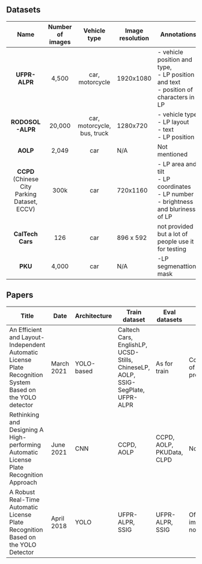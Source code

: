 ## Datasets

|Name|Number of images|Vehicle type|Image resolution|Annotations|Availability|Link|
|:---:|:-----------------:|:----------------:|----|-----------|:----:|:----:|
|**UFPR-ALPR**|4,500|car, motorcycle|1920x1080| - vehicle position and type,<br> - LP position and text <br> - position of characters in LP|By request|[Link](https://arxiv.org/pdf/1802.09567.pdf)
|**RODOSOL-ALPR**|20,000|car, motorcycle, bus, truck|1280x720|- vehicle type <br> - LP layout <br> - text <br> - LP position | By request| [Link](https://github.com/raysonlaroca/rodosol-alpr-dataset/tree/main)|
|**AOLP**|2,049|car|N/A|Not mentioned|By request|[Link](https://github.com/AvLab-CV/AOLP)|
|**CCPD** (Chinese City Parking Dataset, ECCV)|300k|car|720x1160|- LP area and tilt <br> - LP coordinates <br> - LP number <br> - brightness and bluriness of LP|Public|[Link](https://github.com/detectRecog/CCPD)|
|**CalTech Cars**|126|car|896 x 592|not provided but a lot of people use it for testing|Public|[Link](https://data.caltech.edu/records/fmbpr-ezq86)|
|**PKU**|4,000|car|N/A|-LP segmenattions mask|Public|[Link](https://github.com/ofeeler/LPR/tree/master)|

## Papers

|Title|Date|Architecture|Train dataset|Eval datasets|Code|Link|
|-----|----|------------|-------------|-------------|----|----|
|An Efficient and Layout-Independent Automatic License Plate Recognition System Based on the YOLO detector|March 2021|YOLO-based|Caltech Cars, EnglishLP, UCSD-Stills, ChineseLP, AOLP, SSIG-SegPlate, UFPR-ALPR|As for train|Configuration of the YOLO provided [here](https://web.inf.ufpr.br/vri/publications/layout-independent-alpr/)|[Link](https://arxiv.org/pdf/1909.01754v4.pdf)|
|Rethinking and Designing A High-performing Automatic License Plate Recognition Approach|June 2021|CNN|CCPD, AOLP|CCPD, AOLP, PKUData, CLPD|Not found|[Link](https://arxiv.org/pdf/2011.14936.pdf)|
|A Robust Real-Time Automatic License Plate Recognition Based on the YOLO Detector|April 2018|YOLO|UFPR-ALPR,  SSIG|UFPR-ALPR,  SSIG|Official implementation not found|[Link](https://arxiv.org/pdf/1802.09567v6.pdf)|
